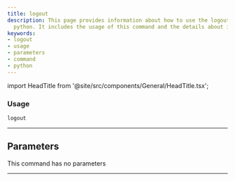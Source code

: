 ```yaml
---
title: logout
description: This page provides information about how to use the logout command in
  python. It includes the usage of this command and the details about its parameters.
keywords:
- logout
- usage
- parameters
- command
- python
---
```


import HeadTitle from '@site/src/components/General/HeadTitle.tsx';

<HeadTitle title="logout - Degiro - Brokers - Portfolio - Reference | OpenBB Terminal Docs" />



### Usage

```python
logout
```

---

## Parameters

This command has no parameters


---
